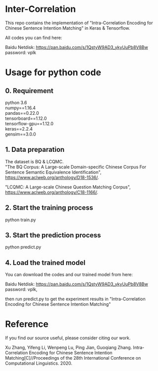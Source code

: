 # Inter-Correlation
This repo contains the implementation of "Intra-Correlation Encoding for Chinese Sentence Intention Matching" in Keras & Tensorflow.

All codes you can find here:

Baidu Netdisk: https://pan.baidu.com/s/1QstyW9AD3_ykyUuPb8V8Bw  password: vplk
# Usage for python code
## 0. Requirement
python 3.6  
numpy==1.16.4  
pandas==0.22.0  
tensorboard==1.12.0  
tensorflow-gpu==1.12.0  
keras==2.2.4  
gensim==3.0.0

## 1. Data preparation
The dataset is BQ & LCQMC.  
"The BQ Corpus: A Large-scale Domain-specific Chinese Corpus For Sentence Semantic Equivalence Identification", https://www.aclweb.org/anthology/D18-1536/.

"LCQMC: A Large-scale Chinese Question Matching Corpus", https://www.aclweb.org/anthology/C18-1166/.
## 2. Start the training process
python train.py  
## 3. Start the prediction process
python predict.py  
## 4. Load the trained model
You can download the codes and our trained model from here:

Baidu Netdisk: https://pan.baidu.com/s/1QstyW9AD3_ykyUuPb8V8Bw  password: vplk, 

then run predict.py to get the experiment results in "Intra-Correlation Encoding for Chinese Sentence Intention Matching"
# Reference
If you find our source useful, please consider citing our work.

Xu Zhang, Yifeng Li, Wenpeng Lu, Ping Jian, Guoqiang Zhang. Intra-Correlation Encoding for Chinese Sentence Intention Matching[C]//Proceedings of the 28th International Conference on Computational Linguistics. 2020.
